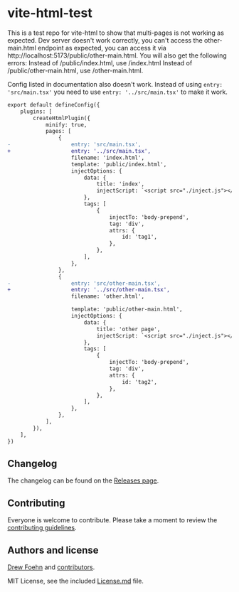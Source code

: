 # vite-html-test

This is a test repo for vite-html to show that multi-pages is not working as expected. Dev server doesn't work correctly, you can't access the other-main.html endpoint as expected, you can access it via http://localhost:5173/public/other-main.html. You will also get the following errors: Instead of /public/index.html, use /index.html Instead of /public/other-main.html, use /other-main.html.

Config listed in documentation also doesn't work. Instead of using `entry: 'src/main.tsx'` you need to use `entry: '../src/main.tsx'` to make it work.

```diff
export default defineConfig({
    plugins: [
        createHtmlPlugin({
            minify: true,
            pages: [
                {
-                   entry: 'src/main.tsx',
+                   entry: '../src/main.tsx',
                    filename: 'index.html',
                    template: 'public/index.html',
                    injectOptions: {
                        data: {
                            title: 'index',
                            injectScript: `<script src="./inject.js"></script>`,
                        },
                        tags: [
                            {
                                injectTo: 'body-prepend',
                                tag: 'div',
                                attrs: {
                                    id: 'tag1',
                                },
                            },
                        ],
                    },
                },
                {
-                   entry: 'src/other-main.tsx',
+                   entry: '../src/other-main.tsx',
                    filename: 'other.html',

                    template: 'public/other-main.html',
                    injectOptions: {
                        data: {
                            title: 'other page',
                            injectScript: `<script src="./inject.js"></script>`,
                        },
                        tags: [
                            {
                                injectTo: 'body-prepend',
                                tag: 'div',
                                attrs: {
                                    id: 'tag2',
                                },
                            },
                        ],
                    },
                },
            ],
        }),
    ],
})

```

## Changelog

The changelog can be found on the [Releases page](https://github.com/pixeldrew/vite-html/releases).

## Contributing

Everyone is welcome to contribute. Please take a moment to review the [contributing guidelines](Contributing.md).

## Authors and license

[Drew Foehn](pixeldrew/msal-playwright) and [contributors](https://github.com/pixeldrew/vite-html/graphs/contributors).

MIT License, see the included [License.md](License.md) file.
